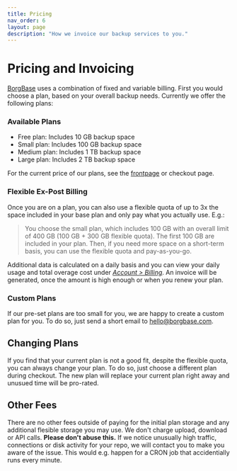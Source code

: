 ```yaml
---
title: Pricing
nav_order: 6
layout: page
description: "How we invoice our backup services to you."
---
```


# Pricing and Invoicing

[BorgBase](https://www.borgbase.com) uses a combination of fixed and variable billing. First you would choose a plan, based on your overall backup needs. Currently we offer the following plans:

### Available Plans

- Free plan: Includes 10 GB backup space
- Small plan: Includes 100 GB backup space
- Medium plan: Includes 1 TB backup space
- Large plan: Includes 2 TB backup space

For the current price of our plans, see the [frontpage](https://www.borgbase.com/) or checkout page.

### Flexible Ex-Post Billing

Once you are on a plan, you can also use a flexible quota of up to 3x the space included in your base plan and only pay what you actually use. E.g.:

> You choose the small plan, which includes 100 GB with an overall limit of 400 GB (100 GB + 300 GB flexible quota). The first 100 GB are included in your plan. Then, if you need more space on a short-term basis, you can use the flexible quota and pay-as-you-go.

Additional data is calculated on a daily basis and you can view your daily usage and total overage cost under [*Account > Billing*](https://www.borgbase.com/account?tab=5). An invoice will be generated, once the amount is high enough or when you renew your plan.

### Custom Plans

If our pre-set plans are too small for you, we are happy to create a custom plan for you. To do so, just send a short email to [hello@borgbase.com](mailto:hello@borgbase.com).

## Changing Plans

If you find that your current plan is not a good fit, despite the flexible quota, you can always change your plan. To do so, just choose a different plan during checkout. The new plan will replace your current plan right away and unusued time will be pro-rated.

## Other Fees

There are no other fees outside of paying for the initial plan storage and any additional flesible storage you may use. We don't charge upload, download or API calls. **Please don't abuse this.** If we notice unusually high traffic, connections or disk activity for your repo, we will contact you to make you aware of the issue. This would e.g. happen for a CRON job that accidentially runs every minute.
